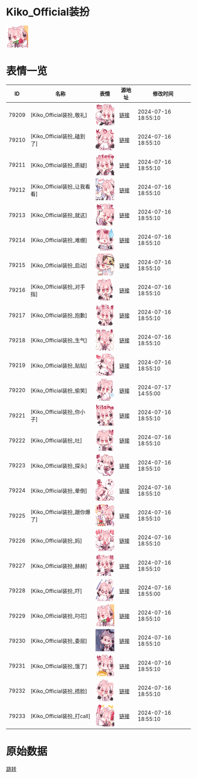 # Kiko_Official装扮

<img src="./cover.png" height="60" alt="cover" />

# 表情一览

|ID|名称|表情|源地址|修改时间|
|----|----|----|----|----|
|79209|[Kiko_Official装扮_敬礼]|<img src="./pic/079209_%5BKiko_Official装扮_敬礼%5D.png" height="60" alt="敬礼"/>|[链接](https://i0.hdslb.com/bfs/garb/4a17973b522a704c8e3f597cb094d5d6c9497f37.png)|2024-07-16 18:55:10|
|79210|[Kiko_Official装扮_磕到了]|<img src="./pic/079210_%5BKiko_Official装扮_磕到了%5D.png" height="60" alt="磕到了"/>|[链接](https://i0.hdslb.com/bfs/garb/02fbc93df1bdc2f67679bc82123ef880283ec596.png)|2024-07-16 18:55:10|
|79211|[Kiko_Official装扮_质疑]|<img src="./pic/079211_%5BKiko_Official装扮_质疑%5D.png" height="60" alt="质疑"/>|[链接](https://i0.hdslb.com/bfs/garb/3257f3d4b5d32d70a5bb22cec1d0a485bb5bf009.png)|2024-07-16 18:55:10|
|79212|[Kiko_Official装扮_让我看看]|<img src="./pic/079212_%5BKiko_Official装扮_让我看看%5D.png" height="60" alt="让我看看"/>|[链接](https://i0.hdslb.com/bfs/garb/b8b4a9f9f3461196209c702618d70c9632499067.png)|2024-07-16 18:55:10|
|79213|[Kiko_Official装扮_就这]|<img src="./pic/079213_%5BKiko_Official装扮_就这%5D.png" height="60" alt="就这"/>|[链接](https://i0.hdslb.com/bfs/garb/bd0ff5bc678e26970509fdb85323865dac015e68.png)|2024-07-16 18:55:10|
|79214|[Kiko_Official装扮_难绷]|<img src="./pic/079214_%5BKiko_Official装扮_难绷%5D.png" height="60" alt="难绷"/>|[链接](https://i0.hdslb.com/bfs/garb/8482887ea7571ca7d0ee4dfdb7eea13efc0aa339.png)|2024-07-16 18:55:10|
|79215|[Kiko_Official装扮_启动]|<img src="./pic/079215_%5BKiko_Official装扮_启动%5D.png" height="60" alt="启动"/>|[链接](https://i0.hdslb.com/bfs/garb/12249f77083f19b100897065b16f9c580553f38d.png)|2024-07-16 18:55:10|
|79216|[Kiko_Official装扮_对手指]|<img src="./pic/079216_%5BKiko_Official装扮_对手指%5D.png" height="60" alt="对手指"/>|[链接](https://i0.hdslb.com/bfs/garb/a06b47fc78bdacaeb12cabb57b70ca4661fd7bec.png)|2024-07-16 18:55:10|
|79217|[Kiko_Official装扮_抱歉]|<img src="./pic/079217_%5BKiko_Official装扮_抱歉%5D.png" height="60" alt="抱歉"/>|[链接](https://i0.hdslb.com/bfs/garb/ec552fca5aadb9d94604c553f16d0bdcfc51f4bf.png)|2024-07-16 18:55:10|
|79218|[Kiko_Official装扮_生气]|<img src="./pic/079218_%5BKiko_Official装扮_生气%5D.png" height="60" alt="生气"/>|[链接](https://i0.hdslb.com/bfs/garb/bfc5476b1e744d70d5ebc523180ef2a789bf3a72.png)|2024-07-16 18:55:10|
|79219|[Kiko_Official装扮_贴贴]|<img src="./pic/079219_%5BKiko_Official装扮_贴贴%5D.png" height="60" alt="贴贴"/>|[链接](https://i0.hdslb.com/bfs/garb/50923c096ccee1bbf430399f4184d1dbbfb4daaf.png)|2024-07-16 18:55:10|
|79220|[Kiko_Official装扮_偷笑]|<img src="./pic/079220_%5BKiko_Official装扮_偷笑%5D.png" height="60" alt="偷笑"/>|[链接](https://i0.hdslb.com/bfs/garb/a9f46f94eeadb173226b50422857e522e9b332ca.png)|2024-07-17 14:55:00|
|79221|[Kiko_Official装扮_你小子]|<img src="./pic/079221_%5BKiko_Official装扮_你小子%5D.png" height="60" alt="你小子"/>|[链接](https://i0.hdslb.com/bfs/garb/6485226b8ae34f198dbdc575c8f15f0087d156a7.png)|2024-07-16 18:55:10|
|79222|[Kiko_Official装扮_吐]|<img src="./pic/079222_%5BKiko_Official装扮_吐%5D.png" height="60" alt="吐"/>|[链接](https://i0.hdslb.com/bfs/garb/22fc11ce3171eceb71977216fd260d6be2f81b51.png)|2024-07-16 18:55:10|
|79223|[Kiko_Official装扮_探头]|<img src="./pic/079223_%5BKiko_Official装扮_探头%5D.png" height="60" alt="探头"/>|[链接](https://i0.hdslb.com/bfs/garb/d7af4a8c1b29c4398d7cee86511801a8af5970d4.png)|2024-07-16 18:55:10|
|79224|[Kiko_Official装扮_晕倒]|<img src="./pic/079224_%5BKiko_Official装扮_晕倒%5D.png" height="60" alt="晕倒"/>|[链接](https://i0.hdslb.com/bfs/garb/f6a4312d0c7c81fcc360bd58e0ac24997257c5a8.png)|2024-07-16 18:55:10|
|79225|[Kiko_Official装扮_跟你爆了]|<img src="./pic/079225_%5BKiko_Official装扮_跟你爆了%5D.png" height="60" alt="跟你爆了"/>|[链接](https://i0.hdslb.com/bfs/garb/f8e040e6aa24a5fa15ad28635f1b96cc2fca57e3.png)|2024-07-16 18:55:10|
|79226|[Kiko_Official装扮_妈]|<img src="./pic/079226_%5BKiko_Official装扮_妈%5D.png" height="60" alt="妈"/>|[链接](https://i0.hdslb.com/bfs/garb/e40ac7d3f2c181cbcb63ee42c5e3693fe06a3207.png)|2024-07-16 18:55:10|
|79227|[Kiko_Official装扮_赫赫]|<img src="./pic/079227_%5BKiko_Official装扮_赫赫%5D.png" height="60" alt="赫赫"/>|[链接](https://i0.hdslb.com/bfs/garb/cec26b6f015e77f17930d2f208d2eb7a3dcc7e8c.png)|2024-07-16 18:55:10|
|79228|[Kiko_Official装扮_吓]|<img src="./pic/079228_%5BKiko_Official装扮_吓%5D.png" height="60" alt="吓"/>|[链接](https://i0.hdslb.com/bfs/garb/33f4b9dc51ef18d402c360efaa51ad54051db874.png)|2024-07-16 18:55:00|
|79229|[Kiko_Official装扮_叼花]|<img src="./pic/079229_%5BKiko_Official装扮_叼花%5D.png" height="60" alt="叼花"/>|[链接](https://i0.hdslb.com/bfs/garb/6b6704725f3706e2fd34e46a201768482390c569.png)|2024-07-16 18:55:10|
|79230|[Kiko_Official装扮_委屈]|<img src="./pic/079230_%5BKiko_Official装扮_委屈%5D.png" height="60" alt="委屈"/>|[链接](https://i0.hdslb.com/bfs/garb/1ca8da012e8616b6a4a2f9da9cef1c84bc75d913.png)|2024-07-16 18:55:10|
|79231|[Kiko_Official装扮_饿了]|<img src="./pic/079231_%5BKiko_Official装扮_饿了%5D.png" height="60" alt="饿了"/>|[链接](https://i0.hdslb.com/bfs/garb/b5e0b7047fd8e7da8933add4327a1bf222006d77.png)|2024-07-16 18:55:10|
|79232|[Kiko_Official装扮_捂脸]|<img src="./pic/079232_%5BKiko_Official装扮_捂脸%5D.png" height="60" alt="捂脸"/>|[链接](https://i0.hdslb.com/bfs/garb/403ead5605917e5f439725e3f6664cd8a978771c.png)|2024-07-16 18:55:10|
|79233|[Kiko_Official装扮_打call]|<img src="./pic/079233_%5BKiko_Official装扮_打call%5D.png" height="60" alt="打call"/>|[链接](https://i0.hdslb.com/bfs/garb/455fc839b47ac870c9a98a83941f17ab57164318.png)|2024-07-16 18:55:10|

# 原始数据

[跳转](./raw.json)

